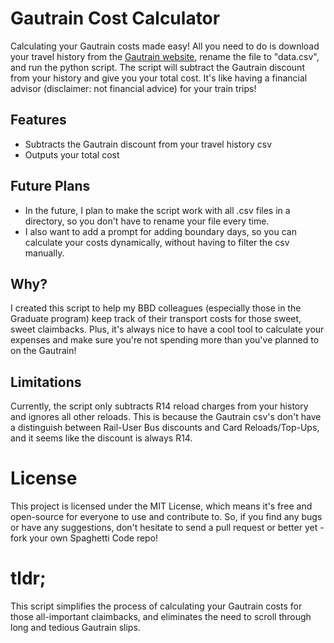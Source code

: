 # Gautrain Cost Calculator

Calculating your Gautrain costs made easy! All you need to do is download your travel history from the [Gautrain website](https://www.gautrain.co.za/account/travelhistory), rename the file to "data.csv", and run the python script. The script will subtract the Gautrain discount from your history and give you your total cost. It's like having a financial advisor (disclaimer: not financial advice) for your train trips!

## Features

- Subtracts the Gautrain discount from your travel history csv
- Outputs your total cost

## Future Plans

- In the future, I plan to make the script work with all .csv files in a directory, so you don't have to rename your file every time. 
- I also want to add a prompt for adding boundary days, so you can calculate your costs dynamically, without having to filter the csv manually.

## Why?

I created this script to help my BBD colleagues (especially those in the Graduate program) keep track of their transport costs for those sweet, sweet claimbacks. Plus, it's always nice to have a cool tool to calculate your expenses and make sure you're not spending more than you've planned to on the Gautrain!

## Limitations

Currently, the script only subtracts R14 reload charges from your history and ignores all other reloads. This is because the Gautrain csv's don't have a distinguish between Rail-User Bus discounts and Card Reloads/Top-Ups, and it seems like the discount is always R14.

# License

This project is licensed under the MIT License, which means it's free and open-source for everyone to use and contribute to. So, if you find any bugs or have any suggestions, don't hesitate to send a pull request or better yet - fork your own Spaghetti Code repo!

# tldr;

This script simplifies the process of calculating your Gautrain costs for those all-important claimbacks, and eliminates the need to scroll through long and tedious Gautrain slips.
